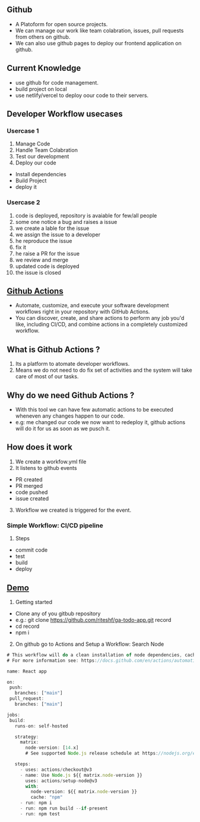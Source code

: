 ## Github

- A Platoform for open source projects.
- We can manage our work like team colabration, issues, pull requests from others on github.
- We can also use github pages to deploy our frontend application on github.

## Current Knowledge

- use github for code management.
- build project on local
- use netlify/vercel to deploy oour code to their servers.

## Developer Workflow usecases

### Usercase 1

1. Manage Code
2. Handle Team Colabration
3. Test our development
4. Deploy our code

- Install dependencies
- Build Project
- deploy it

### Usercase 2

1. code is deployed, repository is avaiable for few/all people
2. some one notice a bug and raises a issue
3. we create a lable for the issue
4. we assign the issue to a developer
5. he reproduce the issue
6. fix it
7. he raise a PR for the issue
8. we review and merge
9. updated code is deployed
10. the issue is closed

## [Github Actions](https://github.com/features/actions)

- Automate, customize, and execute your software development workflows right in your repository with GitHub Actions.
- You can discover, create, and share actions to perform any job you'd like, including CI/CD, and combine actions in a completely customized workflow.

## What is Github Actions ?

1. Its a platform to atomate developer workflows.
2. Means we do not need to do fix set of activities and the system will take care of most of our tasks.

## Why do we need Github Actions ?

- With this tool we can have few automatic actions to be executed wheneven any changes happen to our code.
- e.g: me changed our code we now want to redeploy it, github actions will do it for us as soon as we pusch it.

## How does it work

1. We create a workfow.yml file
2. It listens to github events

- PR created
- PR merged
- code pushed
- issue created

3. Workflow we created is triggered for the event.

### Simple Workflow: CI/CD pipeline

1. Steps

- commit code
- test
- build
- deploy

## [Demo](https://github.com/riteshf/ga-todo-app)

1. Getting started

- Clone any of you gitbub repository
- e.g.: git clone https://github.com/riteshf/ga-todo-app.git record
- cd record
- npm i

2. On github go to Actions and Setup a Workflow: Search Node

```js
# This workflow will do a clean installation of node dependencies, cache/restore them, build the source code and run tests across different versions of node
# For more information see: https://docs.github.com/en/actions/automating-builds-and-tests/building-and-testing-nodejs

name: React app

on:
 push:
   branches: ["main"]
 pull_request:
   branches: ["main"]

jobs:
 build:
   runs-on: self-hosted

   strategy:
     matrix:
       node-version: [14.x]
       # See supported Node.js release schedule at https://nodejs.org/en/about/releases/

   steps:
     - uses: actions/checkout@v3
     - name: Use Node.js ${{ matrix.node-version }}
       uses: actions/setup-node@v3
       with:
         node-version: ${{ matrix.node-version }}
         cache: "npm"
     - run: npm i
     - run: npm run build --if-present
     - run: npm test
```
